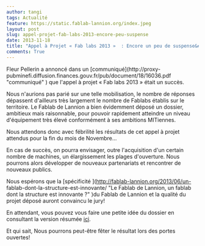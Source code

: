 ```yaml
---
author: tangi
tags: Actualité
feature: https://static.fablab-lannion.org/index.jpeg
layout: post
slug: appel-projet-fab-labs-2013-encore-peu-suspense
date: 2013-11-18
title: "Appel à Projet « Fab labs 2013 »  : Encore un peu de suspense&#8230;"
comments: True
---
```

Fleur Pellerin a annoncé dans un [communiqué](http://proxy-
pubminefi.diffusion.finances.gouv.fr/pub/document/18/16036.pdf "communiqué" )
que l'appel à projet « Fab labs 2013 » était un succès.

Nous n'aurions pas parié sur une telle mobilisation, le nombre de réponses
dépassent d'ailleurs très largement le nombre de Fablabs établis sur le
territoire. Le Fablab de Lannion a bien évidemment déposé un dossier,
ambitieux mais raisonnable, pour pouvoir rapidement atteindre un niveau
d'équipement très élevé conformément à ses ambitions MITiennes.

Nous attendons donc avec fébrilité les résultats de cet appel à projet
attendus pour la fin du mois de Novembre…

En cas de succès, on pourra envisager, outre l'acquisition d'un certain nombre
de machines, un élargissement les plages d'ouverture. Nous pourrons alors
développer de nouveaux partenariats et rencontrer de nouveaux publics.

Nous espérons que la [spécificité ](http://fablab-lannion.org/2013/06/un-
fablab-dont-la-structure-est-innovante/ "Le Fablab de Lannion, un fablab dont
la structure est innovante ?" )du Fablab de Lannion et la qualité du projet
déposé auront convaincu le jury!

En attendant, vous pouvez vous faire une petite idée du dossier en consultant
la version résumée [ici](http://fablab-lannion.org/?p=9453).

Et qui sait, Nous pourrons peut-être fêter le résultat lors des portes
ouvertes!


